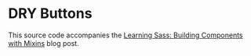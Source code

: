 # DRY Buttons

This source code accompanies the [Learning Sass: Building Components with
Mixins](forkbombs.com/blog/learning-sass-building-components-with-mixins/) blog
post.
